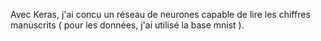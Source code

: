 Avec Keras, j'ai concu un réseau de neurones capable de lire les chiffres manuscrits ( pour les
données, j'ai utilisé la base mnist ).
